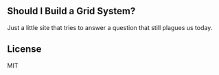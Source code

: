 Should I Build a Grid System?
-----------------------------

Just a little site that tries to answer a question that still plagues us today.


## License

MIT
